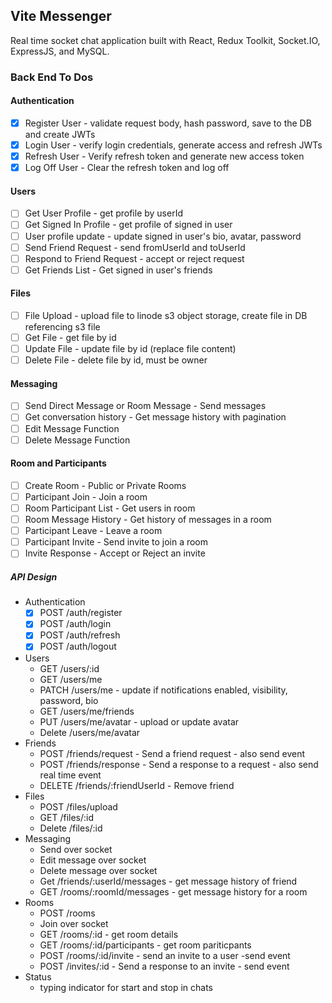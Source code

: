 ## Vite Messenger

Real time socket chat application built with React, Redux Toolkit, Socket.IO, ExpressJS, and MySQL.

### Back End To Dos

#### Authentication

- [x] Register User - validate request body, hash password, save to the DB and create JWTs
- [x] Login User - verify login credentials, generate access and refresh JWTs
- [x] Refresh User - Verify refresh token and generate new access token
- [x] Log Off User - Clear the refresh token and log off

#### Users

- [ ] Get User Profile - get profile by userId
- [ ] Get Signed In Profile - get profile of signed in user
- [ ] User profile update - update signed in user's bio, avatar, password
- [ ] Send Friend Request - send fromUserId and toUserId
- [ ] Respond to Friend Request - accept or reject request
- [ ] Get Friends List - Get signed in user's friends

#### Files

- [ ] File Upload - upload file to linode s3 object storage, create file in DB referencing s3 file
- [ ] Get File - get file by id
- [ ] Update File - update file by id (replace file content)
- [ ] Delete File - delete file by id, must be owner

#### Messaging

- [ ] Send Direct Message or Room Message - Send messages
- [ ] Get conversation history - Get message history with pagination
- [ ] Edit Message Function
- [ ] Delete Message Function

#### Room and Participants

- [ ] Create Room - Public or Private Rooms
- [ ] Participant Join - Join a room
- [ ] Room Participant List - Get users in room
- [ ] Room Message History - Get history of messages in a room
- [ ] Participant Leave - Leave a room
- [ ] Participant Invite - Send invite to join a room
- [ ] Invite Response - Accept or Reject an invite

##### API Design

- Authentication
  - [x] POST /auth/register
  - [x] POST /auth/login
  - [x] POST /auth/refresh
  - [x] POST /auth/logout
- Users
  - GET /users/:id
  - GET /users/me
  - PATCH /users/me - update if notifications enabled, visibility, password, bio
  - GET /users/me/friends
  - PUT /users/me/avatar - upload or update avatar
  - Delete /users/me/avatar
- Friends
  - POST /friends/request - Send a friend request - also send event
  - POST /friends/response - Send a response to a request - also send real time event
  - DELETE /friends/:friendUserId - Remove friend
- Files
  - POST /files/upload
  - GET /files/:id
  - Delete /files/:id
- Messaging
  - Send over socket
  - Edit message over socket
  - Delete message over socket
  - Get /friends/:userId/messages - get message history of friend
  - GET /rooms/:roomId/messages - get message history for a room
- Rooms
  - POST /rooms
  - Join over socket
  - GET /rooms/:id - get room details
  - GET /rooms/:id/participants - get room pariticpants
  - POST /rooms/:id/invite - send an invite to a user -send event
  - POST /invites/:id - Send a response to an invite - send event
- Status
  - typing indicator for start and stop in chats
